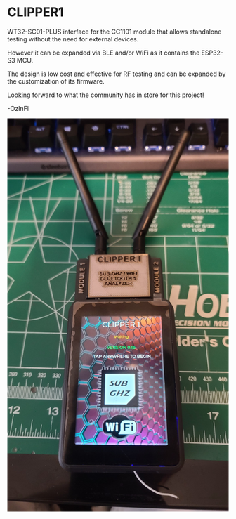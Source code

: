 # CLIPPER1


WT32-SC01-PLUS interface for the CC1101 module that allows standalone testing without the need for external devices.

However it can be expanded via BLE and/or WiFi as it contains the ESP32-S3 MCU.

The design is low cost and effective for RF testing and can be expanded by the customization of its firmware.

Looking forward to what the community has in store for this project!

-OzInFl

![alt text](https://github.com/OzInFl/CLIPPER1/blob/main/images/Clipper1.jpg?raw=true)